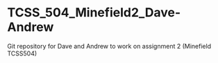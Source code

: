 # TCSS_504_Minefield2_Dave-Andrew
Git repository for Dave and Andrew to work on assignment 2 (Minefield TCSS504)
